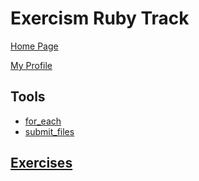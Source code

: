 # Exercism Ruby Track

[Home Page](https://exercism.org/tracks/ruby)

[My Profile](https://exercism.org/profiles/vpayno)

## Tools

- [for_each](./for_each)
- [submit_files](./submit_files)

## [Exercises](https://exercism.org/tracks/ruby/exercises)

